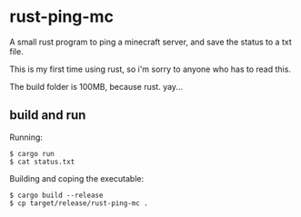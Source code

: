 # rust-ping-mc
A small rust program to ping a minecraft server, and save the status to a txt file.

This is my first time using rust, so i'm sorry to anyone who has to read this.

The build folder is 100MB, because rust. yay...

## build and run

Running:
```console
$ cargo run
$ cat status.txt
```

Building and coping the executable:
```console
$ cargo build --release
$ cp target/release/rust-ping-mc .
```
